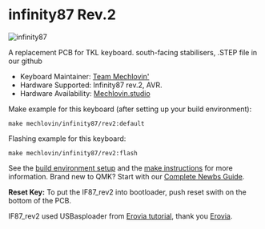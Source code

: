 # infinity87 Rev.2

![infinity87](https://i.imgur.com/pgtvUTrl.png)

A replacement PCB for TKL keyboard. south-facing stabilisers, .STEP file in our github

* Keyboard Maintainer: [Team Mechlovin'](https://github.com/mechlovin)
* Hardware Supported: Infinity87 rev.2, AVR.
* Hardware Availability: [Mechlovin.studio](https://mechlovin.studio)

Make example for this keyboard (after setting up your build environment):

    make mechlovin/infinity87/rev2:default

Flashing example for this keyboard:

    make mechlovin/infinity87/rev2:flash

See the [build environment setup](https://docs.qmk.fm/#/getting_started_build_tools) and the [make instructions](https://docs.qmk.fm/#/getting_started_make_guide) for more information. Brand new to QMK? Start with our [Complete Newbs Guide](https://docs.qmk.fm/#/newbs).

**Reset Key:** To put the IF87_rev2 into bootloader, push reset swith on the bottom of the PCB.

IF87_rev2 used USBasploader from [Erovia tutorial](https://erovia.github.io/posts/thk/#bootloader), thank you [Erovia](https://github.com/Erovia).
